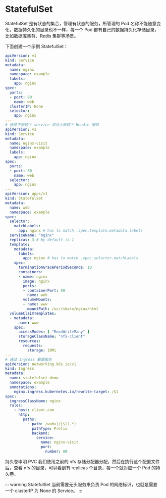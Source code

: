 # StatefulSet

StatefulSet 是有状态的集合，管理有状态的服务，所管理的 Pod 名称不能随意变化，数据持久化的目录也不一样，每一个 Pod 都有自己的数据持久化存储目录，比如数据库集群、Redis 集群等场景。

下面创建一个示例 StatefulSet：

```yaml
apiVersion: v1
kind: Service
metadata:
  name: nginx
  namespace: example
  labels:
    app: nginx
spec:
  ports:
  - port: 80
    name: web
  clusterIP: None
  selector:
    app: nginx
---
# 通过下面这个 service 访问上面这个 Headle 服务
apiVersion: v1
kind: Service
metadata:
  name: nginx-visit
  namespace: example
  labels:
    app: nginx
spec:
  ports:
  - port: 80
    name: web
  selector:
    app: nginx
---
apiVersion: apps/v1
kind: StatefulSet
metadata:
  name: web
  namespace: example
spec:
  selector:
    matchLabels:
      app: nginx # has to match .spec.template.metadata.labels
  serviceName: "nginx"
  replicas: 3 # by default is 1
  template:
    metadata:
      labels:
        app: nginx # has to match .spec.selector.matchLabels
    spec:
      terminationGracePeriodSeconds: 10
      containers:
      - name: nginx
        image: nginx
        ports:
        - containerPort: 80
          name: web
        volumeMounts:
        - name: www
          mountPath: /usr/share/nginx/html
  volumeClaimTemplates:
  - metadata:
      name: www
    spec:
      accessModes: [ "ReadWriteMany" ]
      storageClassName: "nfs-client"
      resources:
        requests:
          storage: 10Mi
---
# 通过 Ingress 暴露服务
apiVersion: networking.k8s.io/v1
kind: Ingress
metadata:
  name: statefulset-demo
  namespace: example
  annotations:
    nginx.ingress.kubernetes.io/rewrite-target: /$1
spec:
  ingressClassName: nginx
  rules:
    - host: client.com
      http:
        paths:
          - path: /wuhu(/|$)(.*)
            pathType: Prefix
            backend:
              service:
                name: nginx-visit
                port:
                  number: 80
```

持久卷申明 PVC 我们使用之前的 nfs 存储分配器分配，然后在执行这个配置文件后，查看 nfs 的目录，可以看到有 replicas 个目录，每一个就对应一个 Pod 的持久卷。

::: warning
StatefulSet 当前需要无头服务来负责 Pod 的网络标识，也就是需要一个 clusterIP 为 None 的 Service。
:::
